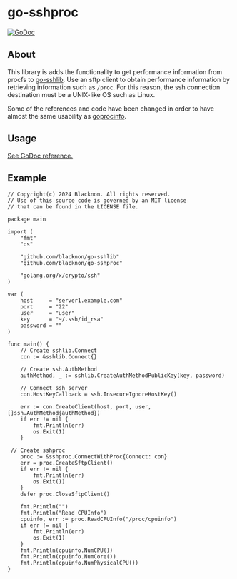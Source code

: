 go-sshproc
===

[![GoDoc](https://godoc.org/github.com/blacknon/go-sshproc?status.svg)](https://godoc.org/github.com/blacknon/go-sshproc)

## About

This library is adds the functionality to get performance information from procfs to [go-sshlib](https://github.com/blacknon/go-sshlib).
Use an sftp client to obtain performance information by retrieving information such as `/proc`.
For this reason, the ssh connection destination must be a UNIX-like OS such as Linux.

Some of the references and code have been changed in order to have almost the same usability as [goprocinfo](https://github.com/c9s/goprocinfo).

## Usage

[See GoDoc reference.](https://godoc.org/github.com/blacknon/go-sshproc)

## Example

    // Copyright(c) 2024 Blacknon. All rights reserved.
    // Use of this source code is governed by an MIT license
    // that can be found in the LICENSE file.

    package main

    import (
        "fmt"
        "os"

        "github.com/blacknon/go-sshlib"
        "github.com/blacknon/go-sshproc"

        "golang.org/x/crypto/ssh"
    )

    var (
        host     = "server1.example.com"
        port     = "22"
        user     = "user"
        key      = "~/.ssh/id_rsa"
        password = ""
    )

    func main() {
        // Create sshlib.Connect
        con := &sshlib.Connect{}

        // Create ssh.AuthMethod
        authMethod, _ := sshlib.CreateAuthMethodPublicKey(key, password)

        // Connect ssh server
        con.HostKeyCallback = ssh.InsecureIgnoreHostKey()

        err := con.CreateClient(host, port, user, []ssh.AuthMethod{authMethod})
        if err != nil {
            fmt.Println(err)
            os.Exit(1)
        }

     // Create sshproc
        proc := &sshproc.ConnectWithProc{Connect: con}
        err = proc.CreateSftpClient()
        if err != nil {
            fmt.Println(err)
            os.Exit(1)
        }
        defer proc.CloseSftpClient()

        fmt.Println("")
        fmt.Println("Read CPUInfo")
        cpuinfo, err := proc.ReadCPUInfo("/proc/cpuinfo")
        if err != nil {
            fmt.Println(err)
            os.Exit(1)
        }
        fmt.Println(cpuinfo.NumCPU())
        fmt.Println(cpuinfo.NumCore())
        fmt.Println(cpuinfo.NumPhysicalCPU())
    }
